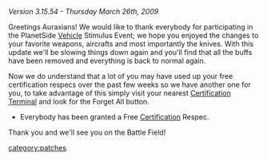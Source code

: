 _Version 3.15.54 - Thursday March 26th, 2009_

Greetings Auraxians! We would like to thank everybody for participating
in the PlanetSide [Vehicle](../vehicles/Vehicle.md) Stimulus Event; we hope
you enjoyed the changes to your favorite weapons, aircrafts and most
importantly the knives. With this update we'll be slowing things down
again and you'll find that all the buffs have been removed and
everything is back to normal again.

Now we do understand that a lot of you may have used up your free
certification respecs over the past few weeks so we have another one for
you, to take advantage of this simply visit your nearest [Certification
Terminal](../items/Certification_Terminal.md) and look for the Forget All
button.

- Everybody has been granted a Free
  [Certification](../certifications/Certification.md) Respec.

Thank you and we'll see you on the Battle Field!

[category:patches](category:patches.md)
